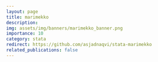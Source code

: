 ```yaml
---
layout: page
title: marimekko
description: 
img: assets/img/banners/marimekko_banner.png
importance: 10
category: stata
redirect: https://github.com/asjadnaqvi/stata-marimekko
related_publications: false
---
```


